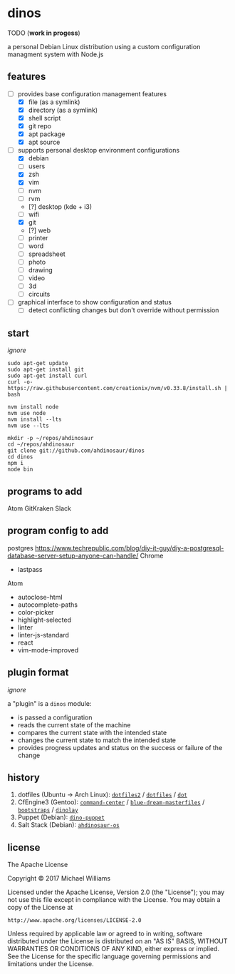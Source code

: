 # dinos

TODO (**work in progess**)

a personal Debian Linux distribution using a custom configuration managment system with Node.js

## features

- [ ] provides base configuration management features
  - [x] file (as a symlink)
  - [x] directory (as a symlink)
  - [x] shell script
  - [x] git repo
  - [x] apt package
  - [x] apt source
- [ ] supports personal desktop environment configurations
  - [x] debian
  - [ ] users
  - [x] zsh
  - [x] vim
  - [ ] nvm
  - [ ] rvm
  - [?] desktop (kde + i3)
  - [ ] wifi
  - [x] git
  - [?] web
  - [ ] printer
  - [ ] word
  - [ ] spreadsheet
  - [ ] photo
  - [ ] drawing
  - [ ] video
  - [ ] 3d
  - [ ] circuits
- [ ] graphical interface to show configuration and status
  - [ ] detect conflicting changes but don't override without permission

## start

_ignore_

```shell
sudo apt-get update
sudo apt-get install git
sudo apt-get install curl
curl -o- https://raw.githubusercontent.com/creationix/nvm/v0.33.8/install.sh | bash

nvm install node
nvm use node
nvm install --lts
nvm use --lts

mkdir -p ~/repos/ahdinosaur
cd ~/repos/ahdinosaur
git clone git://github.com/ahdinosaur/dinos
cd dinos
npm i
node bin
```

## programs to add
Atom
GitKraken
Slack

## program config to add
postgres https://www.techrepublic.com/blog/diy-it-guy/diy-a-postgresql-database-server-setup-anyone-can-handle/
Chrome
- lastpass

Atom
- autoclose-html
- autocomplete-paths
- color-picker
- highlight-selected
- linter
- linter-js-standard
- react
- vim-mode-improved

## plugin format

_ignore_

a "plugin" is a `dinos` module:

- is passed a configuration
- reads the current state of the machine
- compares the current state with the intended state
- changes the current state to match the intended state
- provides progress updates and status on the success or failure of the change

## history

1. dotfiles (Ubuntu -> Arch Linux): [`dotfiles2`](https://github.com/ahdinosaur/dotfiles2) / [`dotfiles`](https://github.com/ahdinosaur/dotfiles) / [`dot`](https://github.com/ahdinosaur/dot)
1. CfEngine3 (Gentoo): [`command-center`](https://github.com/ahdinosaur/command-center) / [`blue-dream-masterfiles`](https://github.com/ahdinosaur/blue-dream-masterfiles) / [`bootstraps`](https://github.com/ahdinosaur/bootstraps) / [`dinolay`](https://github.com/ahdinosaur/dinolay)
1. Puppet (Debian): [`dino-puppet`](https://github.com/ahdinosaur/dino-puppet)
1. Salt Stack (Debian): [`ahdinosaur-os`](https://github.com/ahdinosaur-os/config)

## license

The Apache License

Copyright &copy; 2017 Michael Williams

Licensed under the Apache License, Version 2.0 (the "License");
you may not use this file except in compliance with the License.
You may obtain a copy of the License at

    http://www.apache.org/licenses/LICENSE-2.0

Unless required by applicable law or agreed to in writing, software
distributed under the License is distributed on an "AS IS" BASIS,
WITHOUT WARRANTIES OR CONDITIONS OF ANY KIND, either express or implied.
See the License for the specific language governing permissions and
limitations under the License.
